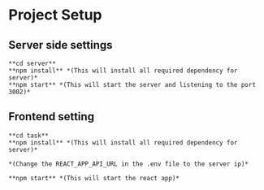 # Project Setup

## Server side settings
	**cd server**
	**npm install** *(This will install all required dependency for server)*
	**npm start** *(This will start the server and listening to the port 3002)*
  
## Frontend setting 
	**cd task**
  	**npm install** *(This will install all required dependency for server)*
  
  	*(Change the REACT_APP_API_URL in the .env file to the server ip)*
  
  	**npm start** *(This will start the react app)*
